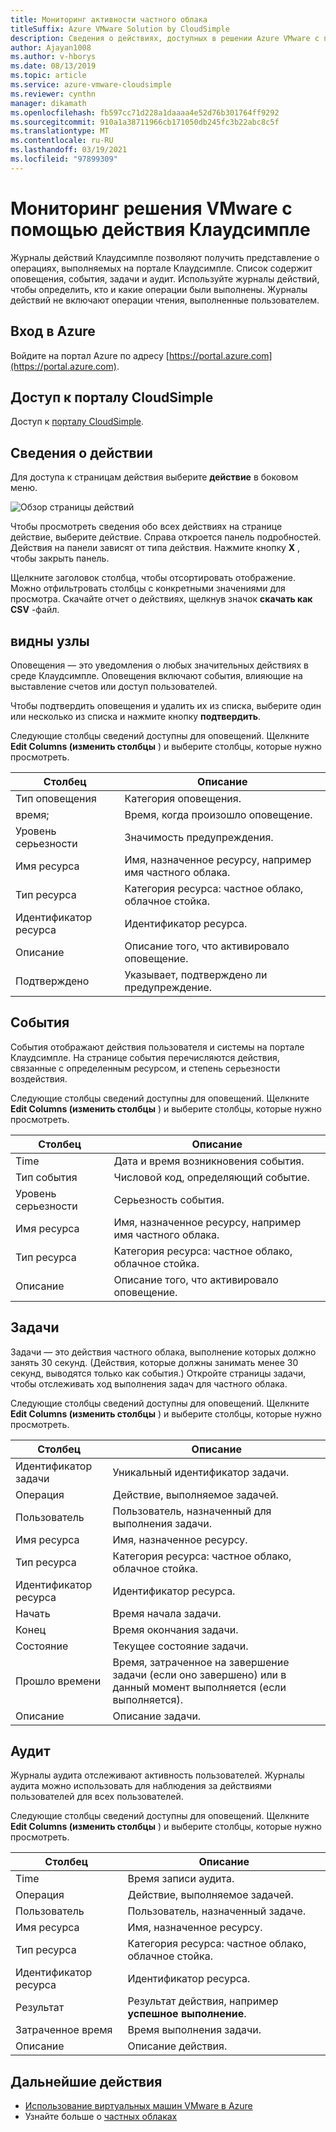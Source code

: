 ```yaml
---
title: Мониторинг активности частного облака
titleSuffix: Azure VMware Solution by CloudSimple
description: Сведения о действиях, доступных в решении Azure VMware с помощью среды Клаудсимпле, включая оповещения, события, задачи и аудит.
author: Ajayan1008
ms.author: v-hborys
ms.date: 08/13/2019
ms.topic: article
ms.service: azure-vmware-cloudsimple
ms.reviewer: cynthn
manager: dikamath
ms.openlocfilehash: fb597cc71d228a1daaaa4e52d76b301764ff9292
ms.sourcegitcommit: 910a1a38711966cb171050db245fc3b22abc8c5f
ms.translationtype: MT
ms.contentlocale: ru-RU
ms.lasthandoff: 03/19/2021
ms.locfileid: "97899309"
---
```

# <a name="monitor-vmware-solution-by-cloudsimple-activity"></a>Мониторинг решения VMware с помощью действия Клаудсимпле

Журналы действий Клаудсимпле позволяют получить представление о операциях, выполняемых на портале Клаудсимпле.  Список содержит оповещения, события, задачи и аудит.  Используйте журналы действий, чтобы определить, кто и какие операции были выполнены.  Журналы действий не включают операции чтения, выполненные пользователем.

## <a name="sign-in-to-azure"></a>Вход в Azure

Войдите на портал Azure по адресу [https://portal.azure.com](https://portal.azure.com).

## <a name="access-the-cloudsimple-portal"></a>Доступ к порталу CloudSimple

Доступ к [порталу CloudSimple](access-cloudsimple-portal.md).

## <a name="activity-information"></a>Сведения о действии

Для доступа к страницам действия выберите **действие** в боковом меню.

![Обзор страницы действий](media/activity-page-overview.png)

Чтобы просмотреть сведения обо всех действиях на странице действие, выберите действие. Справа откроется панель подробностей. Действия на панели зависят от типа действия. Нажмите кнопку **X** , чтобы закрыть панель.

Щелкните заголовок столбца, чтобы отсортировать отображение.  Можно отфильтровать столбцы с конкретными значениями для просмотра.  Скачайте отчет о действиях, щелкнув значок **скачать как CSV** -файл.

## <a name="alerts"></a>видны узлы

Оповещения — это уведомления о любых значительных действиях в среде Клаудсимпле.  Оповещения включают события, влияющие на выставление счетов или доступ пользователей.

Чтобы подтвердить оповещения и удалить их из списка, выберите один или несколько из списка и нажмите кнопку **подтвердить**.

Следующие столбцы сведений доступны для оповещений. Щелкните **Edit Columns (изменить столбцы** ) и выберите столбцы, которые нужно просмотреть.

| Столбец | Описание |
------------ | ------------- |
| Тип оповещения | Категория оповещения.|
| время; | Время, когда произошло оповещение. |
| Уровень серьезности | Значимость предупреждения.|
| Имя ресурса | Имя, назначенное ресурсу, например имя частного облака. |
| Тип ресурса | Категория ресурса: частное облако, облачное стойка. |
| Идентификатор ресурса | Идентификатор ресурса. |
| Описание | Описание того, что активировало оповещение. |
| Подтверждено | Указывает, подтверждено ли предупреждение. |

## <a name="events"></a>События

События отображают действия пользователя и системы на портале Клаудсимпле. На странице события перечисляются действия, связанные с определенным ресурсом, и степень серьезности воздействия.

Следующие столбцы сведений доступны для оповещений. Щелкните **Edit Columns (изменить столбцы** ) и выберите столбцы, которые нужно просмотреть.

| Столбец | Описание |
------------ | ------------- |
| Time | Дата и время возникновения события. |
| Тип события | Числовой код, определяющий событие. |
| Уровень серьезности | Серьезность события.|
| Имя ресурса | Имя, назначенное ресурсу, например имя частного облака. |
| Тип ресурса | Категория ресурса: частное облако, облачное стойка. |
| Описание | Описание того, что активировало оповещение. |

## <a name="tasks"></a>Задачи

Задачи — это действия частного облака, выполнение которых должно занять 30 секунд. (Действия, которые должны занимать менее 30 секунд, выводятся только как события.) Откройте страницы задачи, чтобы отслеживать ход выполнения задач для частного облака.

Следующие столбцы сведений доступны для оповещений. Щелкните **Edit Columns (изменить столбцы** ) и выберите столбцы, которые нужно просмотреть.

| Столбец | Описание |
------------ | ------------- |
| Идентификатор задачи | Уникальный идентификатор задачи. |
| Операция | Действие, выполняемое задачей. |
| Пользователь | Пользователь, назначенный для выполнения задачи. |
| Имя ресурса | Имя, назначенное ресурсу. |
| Тип ресурса | Категория ресурса: частное облако, облачное стойка. |
| Идентификатор ресурса | Идентификатор ресурса. |
| Начать | Время начала задачи. |
| Конец | Время окончания задачи. |
| Состояние | Текущее состояние задачи. |
| Прошло времени | Время, затраченное на завершение задачи (если оно завершено) или в данный момент выполняется (если выполняется). |
| Описание | Описание задачи. |

## <a name="audit"></a>Аудит

Журналы аудита отслеживают активность пользователей. Журналы аудита можно использовать для наблюдения за действиями пользователей для всех пользователей.

Следующие столбцы сведений доступны для оповещений. Щелкните **Edit Columns (изменить столбцы** ) и выберите столбцы, которые нужно просмотреть.

| Столбец | Описание |
------------ | ------------- |
| Time | Время записи аудита. |
| Операция | Действие, выполняемое задачей. |
| Пользователь | Пользователь, назначенный задаче. |
| Имя ресурса | Имя, назначенное ресурсу. |
| Тип ресурса | Категория ресурса: частное облако, облачное стойка. |
| Идентификатор ресурса | Идентификатор ресурса. |
| Результат | Результат действия, например **успешное выполнение**. |
| Затраченное время | Время выполнения задачи. |
| Описание | Описание действия. |

## <a name="next-steps"></a>Дальнейшие действия

* [Использование виртуальных машин VMware в Azure](quickstart-create-vmware-virtual-machine.md)
* Узнайте больше о [частных облаках](cloudsimple-private-cloud.md)
